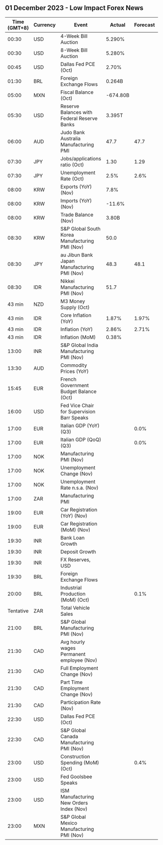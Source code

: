 ## 01 December 2023 - Low Impact Forex News

| Time (GMT+8) | Currency | Event | Actual | Forecast | Previous |
|------|----------|-------|--------|----------|----------|
| 00:30 | USD | 4-Week Bill Auction | 5.290% |  | 5.300% |
| 00:30 | USD | 8-Week Bill Auction | 5.280% |  | 5.280% |
| 00:45 | USD | Dallas Fed PCE (Oct) | 2.70% |  | 4.10% |
| 01:30 | BRL | Foreign Exchange Flows | 0.264B |  | -1.708B |
| 05:00 | MXN | Fiscal Balance (Oct) | -674.80B |  | -645.30B |
| 05:30 | USD | Reserve Balances with Federal Reserve Banks | 3.395T |  | 3.455T |
| 06:00 | AUD | Judo Bank Australia Manufacturing PMI | 47.7 | 47.7 | 48.2 |
| 07:30 | JPY | Jobs/applications ratio (Oct) | 1.30 | 1.29 | 1.29 |
| 07:30 | JPY | Unemployment Rate (Oct) | 2.5% | 2.6% | 2.6% |
| 08:00 | KRW | Exports (YoY) (Nov) | 7.8% |  | 5.1% |
| 08:00 | KRW | Imports (YoY) (Nov) | -11.6% |  | -9.7% |
| 08:00 | KRW | Trade Balance (Nov) | 3.80B |  | 1.63B |
| 08:30 | KRW | S&P Global South Korea Manufacturing PMI (Nov) | 50.0 |  | 49.8 |
| 08:30 | JPY | au Jibun Bank Japan Manufacturing PMI (Nov) | 48.3 | 48.1 | 48.7 |
| 08:30 | IDR | Nikkei Manufacturing PMI (Nov) | 51.7 |  | 51.5 |
| 43 min | NZD | M3 Money Supply (Oct) |  |  | 403.4B |
| 43 min | IDR | Core Inflation (YoY) | 1.87% | 1.97% | 1.91% |
| 43 min | IDR | Inflation (YoY) | 2.86% | 2.71% | 2.56% |
| 43 min | IDR | Inflation (MoM) | 0.38% |  | 0.17% |
| 13:00 | INR | S&P Global India Manufacturing PMI (Nov) |  |  | 55.5 |
| 13:30 | AUD | Commodity Prices (YoY) |  |  | -16.8% |
| 15:45 | EUR | French Government Budget Balance (Oct) |  |  | -186.1B |
| 16:00 | USD | Fed Vice Chair for Supervision Barr Speaks |  |  |  |
| 17:00 | EUR | Italian GDP (YoY) (Q3) |  | 0.0% | 0.3% |
| 17:00 | EUR | Italian GDP (QoQ) (Q3) |  | 0.0% | -0.4% |
| 17:00 | NOK | Manufacturing PMI (Nov) |  |  | 47.9 |
| 17:00 | NOK | Unemployment Change (Nov) |  |  | 67.78K |
| 17:00 | NOK | Unemployment Rate n.s.a. (Nov) |  |  | 1.80% |
| 17:00 | ZAR | Manufacturing PMI |  |  | 45.4 |
| 19:00 | EUR | Car Registration (YoY) (Nov) |  |  | 18.10% |
| 19:00 | EUR | Car Registration (MoM) (Nov) |  |  | 13.20% |
| 19:30 | INR | Bank Loan Growth |  |  | 20.4% |
| 19:30 | INR | Deposit Growth |  |  | 13.5% |
| 19:30 | INR | FX Reserves, USD |  |  | 595.40B |
| 19:30 | BRL | Foreign Exchange Flows |  |  | -1.708B |
| 20:00 | BRL | Industrial Production (MoM) (Oct) |  | 0.1% | 0.1% |
| Tentative | ZAR | Total Vehicle Sales |  |  | 45.45K |
| 21:00 | BRL | S&P Global Manufacturing PMI (Nov) |  |  | 48.6 |
| 21:30 | CAD | Avg hourly wages Permanent employee (Nov) |  |  | 5.0% |
| 21:30 | CAD | Full Employment Change (Nov) |  |  | -3.3K |
| 21:30 | CAD | Part Time Employment Change (Nov) |  |  | 20.8K |
| 21:30 | CAD | Participation Rate (Nov) |  |  | 65.6% |
| 22:30 | USD | Dallas Fed PCE (Oct) |  |  | 4.00% |
| 22:30 | CAD | S&P Global Canada Manufacturing PMI (Nov) |  |  | 48.6 |
| 23:00 | USD | Construction Spending (MoM) (Oct) |  | 0.4% | 0.4% |
| 23:00 | USD | Fed Goolsbee Speaks |  |  |  |
| 23:00 | USD | ISM Manufacturing New Orders Index (Nov) |  |  | 45.5 |
| 23:00 | MXN | S&P Global Mexico Manufacturing PMI (Nov) |  |  | 52.10 |
